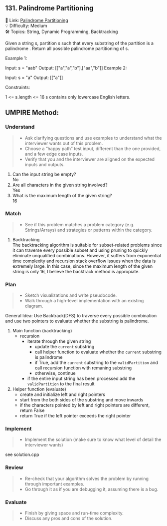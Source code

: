 ## 131. Palindrome Partitioning
🔗 Link: [Palindrome Partitioning](https://leetcode.com/problems/palindrome-partitioning/description/)  
💡 Difficulty: Medium  
🛠️ Topics: String, Dynamic Programming, Backtracking 

Given a string s, partition s such that every 
substring
 of the partition is a 
palindrome
. Return all possible palindrome partitioning of s.

 

Example 1:

Input: s = "aab"
Output: [["a","a","b"],["aa","b"]]
Example 2:

Input: s = "a"
Output: [["a"]]
 

Constraints:

1 <= s.length <= 16
s contains only lowercase English letters.
## UMPIRE Method:

### Understand
> - Ask clarifying questions and use examples to understand what the interviewer wants out of this problem.
> - Choose a “happy path” test input, different than the one provided, and a few edge case inputs.
> - Verify that you and the interviewer are aligned on the expected inputs and outputs.
1. Can the input string be empty?  
   No
2. Are all characters in the given string involved?  
   Yes
3. What is the maximum length of the given string?  
   16
### Match
> - See if this problem matches a problem category (e.g. Strings/Arrays) and strategies or patterns within the category.
1. Backtracking  
   The backtracking algorithm is suitable for subset-related problems since it can traverse every possible subset and using pruning to quickly eliminate unqualified combinations.
   However, it suffers from exponential time complexity and recursion stack overflow issues when the data is extremely large. In this case, since the maximum length of the given string is only 16, I believe the backtrack method is appropiate.
### Plan
> - Sketch visualizations and write pseudocode.
> - Walk through a high-level implementation with an existing diagram.

General Idea: Use Backtrack(DFS) to traverse every possible combination and use two pointers to evaluate whether the substring is palindrome.
1. Main function (backtracking)
   - recursion
     - iterate through the given string
       - update the `current` substring
       - call helper function to evaluate whether the `current` substring is palindrome
       - if True, add the `current` substring to the `validPartition` and call recursion function with remaning substring
       - otherwise, continue
     - if the entire input string has been processed add the `validPartition` to the final result
2. Helper function (evaluate)
   - create and initialize left and right pointers
   - start from the both sides of the substring and move inwards
    - if the characters pointed by left and right pointers are different, return False
    - return True if the left pointer exceeds the right pointer 

### Implement
> - Implement the solution (make sure to know what level of detail the interviewer wants)  

see solution.cpp
### Review
> - Re-check that your algorithm solves the problem by running through important examples.
> - Go through it as if you are debugging it, assuming there is a bug.
### Evaluate
> - Finish by giving space and run-time complexity.
> - Discuss any pros and cons of the solution.

